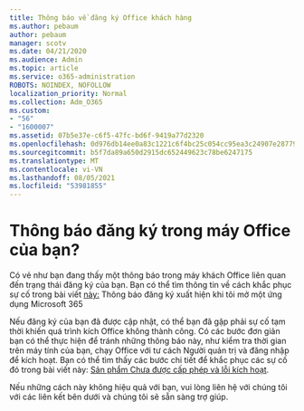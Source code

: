 ```yaml
---
title: Thông báo về đăng ký Office khách hàng
ms.author: pebaum
author: pebaum
manager: scotv
ms.date: 04/21/2020
ms.audience: Admin
ms.topic: article
ms.service: o365-administration
ROBOTS: NOINDEX, NOFOLLOW
localization_priority: Normal
ms.collection: Adm_O365
ms.custom:
- "56"
- "1600007"
ms.assetid: 07b5e37e-c6f5-47fc-bd6f-9419a77d2320
ms.openlocfilehash: 0d976db14ee0a83c1221c6f4bc25c054cc95ea3c24907e2877988c3e0648d70b
ms.sourcegitcommit: b5f7da89a650d2915dc652449623c78be6247175
ms.translationtype: MT
ms.contentlocale: vi-VN
ms.lasthandoff: 08/05/2021
ms.locfileid: "53981855"
---
```

# <a name="subscription-notice-in-your-office-client"></a>Thông báo đăng ký trong máy Office của bạn?

Có vẻ như bạn đang thấy một thông báo trong máy khách Office liên quan đến trạng thái đăng ký của bạn. Bạn có thể tìm thông tin về cách khắc phục sự cố trong bài viết [này:](https://support.office.com/article/A-subscription-notice-appears-when-I-open-an-Office-365-application-4cabe32c-f594-4c0e-9191-3d3ade10cceb.aspx) Thông báo đăng ký xuất hiện khi tôi mở một ứng dụng Microsoft 365
  
Nếu đăng ký của bạn đã được cập nhật, có thể bạn đã gặp phải sự cố tạm thời khiến quá trình kích Office không thành công. Có các bước đơn giản bạn có thể thực hiện để tránh những thông báo này, như kiểm tra thời gian trên máy tính của bạn, chạy Office với tư cách Người quản trị và đăng nhập để kích hoạt. Bạn có thể tìm thấy các bước chi tiết để khắc phục các sự cố đó trong bài viết này: [Sản phẩm Chưa được cấp phép và lỗi kích hoạt](https://support.office.com/article/Unlicensed-Product-and-activation-errors-in-Office-0d23d3c0-c19c-4b2f-9845-5344fedc4380.aspx).
  
Nếu những cách này không hiệu quả với bạn, vui lòng liên hệ với chúng tôi với các liên kết bên dưới và chúng tôi sẽ sẵn sàng trợ giúp.
